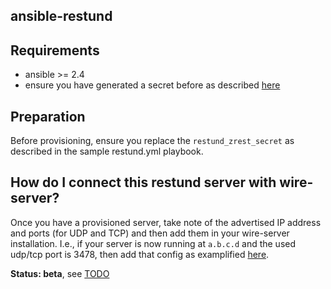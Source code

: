 ## ansible-restund

## Requirements

- ansible >= 2.4
- ensure you have generated a secret before as described [here](https://github.com/wireapp/wire-server-deploy/blob/master/charts/brig/values.yaml#L66-L71)

## Preparation

Before provisioning, ensure you replace the `restund_zrest_secret` as described in the sample restund.yml playbook.

## How do I connect this restund server with wire-server?

Once you have a provisioned server, take note of the advertised IP address and ports (for UDP and TCP) and then add them in your wire-server installation. I.e., if your server is now running at `a.b.c.d` and the used udp/tcp port is 3478, then add that config as examplified [here](https://github.com/wireapp/wire-server-deploy/blob/master/charts/brig/values.yaml#L66-L71).

**Status: beta**, see [TODO](TODO.md)
